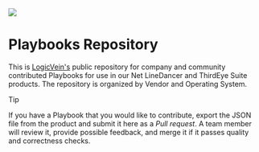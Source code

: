 <picture>
  <source media="(prefers-color-scheme: dark)" srcset="https://github.com/logicvein/Playbooks/blob/bd5190a51b26ede992781fda4688f456f683bbb5/Logo-dk.png">
  <source media="(prefers-color-scheme: light)" srcset="https://github.com/logicvein/Playbooks/blob/bd5190a51b26ede992781fda4688f456f683bbb5/Logo-lt.png">
  <img src="https://user-images.githubusercontent.com/25423296/163456779-a8556205-d0a5-45e2-ac17-42d089e3c3f8.png">
</picture>

# Playbooks Repository

This is [LogicVein's](https://logicvein.com) public repository for company and community contributed Playbooks for use in our Net LineDancer and ThirdEye Suite products. The repository is organized by Vendor and Operating System.

> [!TIP]
> If you have a Playbook that you would like to contribute, export the JSON file from the product and submit it here as a *Pull request*. A team member will review it, provide possible feedback, and merge it if it passes quality and correctness checks.

